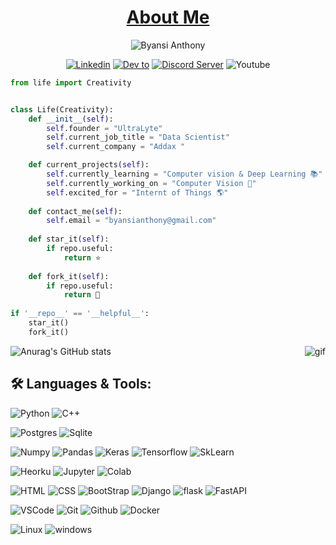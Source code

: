 <!-- -  Hi, 👋 I’m **Anthony**
- 👀 I’m interested in python framworks
- 🌱 A passionate **UX designer**
-  🌱 web developer and web3 and open source enthusiastic
- 💞️ I have a toxic relationship with vscode -->
<!-- - 📫 Reach out to me on [linkedIn](https://www.linkedin.com/in/byansi-anthony-7a027222a) ✅
- 📫 Reach out to me on [Twitter](https://twitter.com/byansi_anthony) ✅
 -->

<h1 align="center"><a href="">About Me</a></h1>

<p align="center">
<img src="https://komarev.com/ghpvc/?username=AnthonyByansi" alt="Byansi Anthony"/>
</p>
<!--Social Channel-->
<p align="center">
<!--     <a href="http://codeperfectplus.herokuapp.com/"><img src="https://img.shields.io/badge/ML%20Blog-%2320232a.svg?&amp;style=for-the-badge&amp;logo=google&amp;logoColor=white" alt="Blog"></a> -->
    <a href="https://www.linkedin.com/in/byansi-anthony-7a027222a"><img src="https://img.shields.io/badge/linkedin%20-%230077B5.svg?&amp;style=for-the-badge&amp;logo=linkedin&amp;logoColor=white" alt="Linkedin"></a>
    <a href="https://www.linkedin.com/in/byansi-anthony-7a027222a"><img src="https://img.shields.io/badge/DEV.TO-%231572B6.svg?&amp;style=for-the-badge&amp;logo=dev%20to&amp;logoColor=white" alt="Dev to"></a>
<!--     <a href="https://www.hackerrank.com/codeperfectplus"><img src="https://img.shields.io/badge/-Hackerrank-2EC866?style=for-the-badge&amp;logo=HackerRank&amp;logoColor=white" alt="HackerRank"></a> -->
    <a href="Anthony-shafer"><img src="https://img.shields.io/discord/758030555005714512.svg?label=&amp;logo=discord&amp;logoColor=ffffff&amp;color=7389D8&amp;labelColor=6A7EC2&amp;style=for-the-badge" alt="Discord Server"></a>
    <img src="https://img.shields.io/badge/youtube-%23FF0000.svg?&amp;style=for-the-badge&amp;logo=youtube&amp;logoColor=white" alt="Youtube">
</p>

```python
from life import Creativity


class Life(Creativity):
    def __init__(self):
        self.founder = "UltraLyte"
        self.current_job_title = "Data Scientist"
        self.current_company = "Addax "  

    def current_projects(self):
        self.currently_learning = "Computer vision & Deep Learning 📚"
        self.currently_working_on = "Computer Vision 🌱"
        self.excited_for = "Internt of Things 🌎"
    
    def contact_me(self):
        self.email = "byansianthony@gmail.com"
        
    def star_it(self):
        if repo.useful:
            return ⭐
     
    def fork_it(self):
        if repo.useful:
            return 🍴
 
if '__repo__' == '__helpful__':
    star_it()
    fork_it()
```

<!-- ## Sponsors 📢

1. <your product/logo/link here>
2. Mention in every release/PyPI and mention in documentation.
3. Mention on website(currently under construction) with logo/link
<!-- 



<!-- ## Open-Source Projects Maintained  -->

<!-- | Project | Description  | Package |
| :---: | :---: | :--- |
| [Sanatio](https://github.com/py-contributors/sanatio)| Document, String, Number, Date, Email, Username, Password Validator for Python | ✅ <img src="https://img.shields.io/pypi/v/sanatio.svg">|
| [Discord Feed Bot](https://github.com/Py-Contributors/RssFeed) | Discord bot for automating RSS feed updates | ✅ <img src="https://img.shields.io/pypi/v/discord-feed-bot.svg">|
| [AudioBook](https://github.com/Py-Contributors/audiobook) | Listen to your favorite books with this audiobook app  | ✅ <img src="https://img.shields.io/pypi/v/audiobook.svg"> |
| [Dataset-convertor](https://github.com/Py-Contributors/dataset-convertor) | Convert your dataset into different formats  | ✅ <img src="https://img.shields.io/pypi/v/dataset-convertor.svg">|
| [Random-Profile-Generator](https://github.com/Py-Contributors/RandomProfileGenerator) | Generate random profiles for your projects  |✅ <img src="https://img.shields.io/pypi/v/random-profile.svg"> |
| [Site-cloner](https://github.com/Py-Contributors/site-cloner) | Clone any website with this tool  | ✅ <img src="https://img.shields.io/pypi/v/site-cloner.svg">|
| [movens](https://github.com/Py-Contributors/movens) | CLI/GUI tool to manage files smartly  | ✅ <img src="https://img.shields.io/pypi/v/movens.svg">|
| [QuickDB](https://github.com/Py-Contributors/QuickDB)| Light weight database for python, with a simple API and a simple file format| ✅<img src="https://img.shields.io/pypi/v/quickdatabase.svg">|
| [Cybel](https://github.com/Py-Contributors/cybel) | Discord bot for the cybel community | [Top.gg](https://top.gg/bot/832137823309004800/) |
| [Stock-Dashboard](https://github.com/Py-Contributors/Stock-Dashboard) | Dashboard/Alert to track stock prices  | :x: |
<!-- 
<!-- ## Up Coming Projects
| Project | Description  |
| --- | --- |
| [Release](https://github.com/codePerfectPlus/release)| Github CI action for PyPI packge release automation |
| [Faciem](#) | Face Authenticatio implementation in Tensorflow |
| [Voicem](#) | Voice Authentication implementation in Tensorflow |
| [Metrics](#) | ML\DL Metrics implementation in Python |

<!-- Programmer gif -->
<img align="right" src="./assets/img/programmer.gif" alt="gif"> 








<!-- [![Anurag's GitHub stats](https://github-readme-stats.vercel.app/api?username=AnthonyByansi)](https://github.com/anuraghazra/github-readme-stats) -->
![Anurag's GitHub stats](https://github-readme-stats.vercel.app/api?username=AnthonyByansi&count_private=true&show_icons=true&bg_color=00000000&theme=dark)







##  🛠️  **Languages & Tools:**

<p>
<img src="https://img.shields.io/badge/python%20-%2314354C.svg?&amp;style=for-the-badge&amp;logo=python&amp;logoColor=white" alt="Python">
<img src="https://img.shields.io/badge/c++%20-%2300599C.svg?&amp;style=for-the-badge&amp;logo=c%2B%2B&amp;ogoColor=white" alt="C++">
</p>
<p>
<img src="https://img.shields.io/badge/postgres-%23316192.svg?&amp;style=for-the-badge&amp;logo=postgresql&amp;logoColor=white" alt="Postgres">
<img src="https://img.shields.io/badge/sqlite-%2307405e.svg?&amp;style=for-the-badge&amp;logo=sqlite&amp;logoColor=white" alt="Sqlite">
</p>
<p>
    <img src="https://img.shields.io/badge/numpy%20-%23013243.svg?&amp;style=for-the-badge&amp;logo=numpy&amp;logoColor=white" alt="Numpy">
    <img src="https://img.shields.io/badge/pandas%20-%23150458.svg?&amp;style=for-the-badge&amp;logo=pandas&amp;logoColor=white" alt="Pandas">
    <img src="https://img.shields.io/badge/Keras%20-%23D00000.svg?&amp;style=for-the-badge&amp;logo=Keras&amp;logoColor=white" alt="Keras">
    <img src="https://img.shields.io/badge/TensorFlow%20-%23430098.svg?&amp;style=for-the-badge&amp;logo=TensorFlow&amp;logoColor=white" alt="Tensorflow">
    <img src="https://img.shields.io/badge/SkLearn%20-%23E34F26.svg?&amp;style=for-the-badge&amp;logo=scikit%20learn&amp;logoColor=white" alt="SkLearn">
</p>
<p>
    <img src="https://img.shields.io/badge/heroku%20-%23430098.svg?&amp;style=for-the-badge&amp;logo=heroku&amp;logoColor=white" alt="Heorku">
    <img src="https://img.shields.io/badge/Jupyter%20-%23F37626.svg?&amp;style=for-the-badge&amp;logo=Jupyter&amp;logoColor=white" alt="Jupyter">
    <img src="https://img.shields.io/badge/Colab%20-%2320232a.svg?&amp;style=for-the-badge&amp;logo=google&amp;logoColor=white" alt="Colab">
</p>
<p>
    <img src="https://img.shields.io/badge/html%20-%23E34F26.svg?&amp;style=for-the-badge&amp;logo=html5&amp;logoColor=white" alt="HTML">
    <img src="https://img.shields.io/badge/css%20-%231572B6.svg?&amp;style=for-the-badge&amp;logo=css3&amp;logoColor=white" alt="CSS">
    <img src="https://img.shields.io/badge/bootstrap%20-%23563D7C.svg?&amp;style=for-the-badge&amp;logo=bootstrap&amp;logoColor=white" alt="BootStrap">
    <img src="https://img.shields.io/badge/django%20-%20092E20.svg?&amp;style=for-the-badge&amp;logo=django&amp;logoColor=white" alt="Django">
    <img src="https://img.shields.io/badge/flask%20-%23092E20.svg?&amp;style=for-the-badge&amp;logo=flask&amp;logoColor=white" alt="flask">
    <img src="https://img.shields.io/badge/FastAPI%20-%2307405e.svg?&amp;style=for-the-badge&amp;logo=fastapi&amp;logoColor=white" alt="FastAPI">
</p>
<p>
    <img src="https://img.shields.io/badge/-vscode-00a8e8?style=for-the-badge&amp;logo=visual-studio-code" alt="VSCode">
    <img src="https://img.shields.io/badge/git%20-%23F05033.svg?&amp;style=for-the-badge&amp;logo=git&amp;logoColor=white" alt="Git">
    <img src="https://img.shields.io/badge/github%20-%23121011.svg?&amp;style=for-the-badge&amp;logo=github&amp;logoColor=white" alt="Github">
    <img src="https://img.shields.io/badge/docker%20-%230db7ed.svg?&amp;style=for-the-badge&amp;logo=docker&amp;logoColor=white" alt="Docker">
</p>
<p>
    <img src="https://img.shields.io/badge/-linux-772953?style=for-the-badge&amp;logo=linux" alt="Linux">
    <img src="https://img.shields.io/badge/windows-0078D6?logo=windows&amp;logoColor=white&amp;style=for-the-badge" alt="windows">
</p>



<!-- ## Hackathon Projects -->
<!-- 
| Project | Description  |
| --- | --- |
| [IACAH](https://github.com/codePerfectPlus/IACAH) | India Academia Connect AI Hackathon |
| Hacktoberfest | Open Source Contribution 2020-21-22 |
| HackSquad | Top 60 teams were selected as winners for open source contribution 2022 |

<p align="center">Show ❤️ by starring some of the repositories!</p>
<p align="center">Thank you for visiting my profile! 😊</p>
 -->
<!-- hhs -->


<!---
AnthonyByansi/AnthonyByansi is a ✨ special ✨ repository because its `README.md` (this file) appears on your GitHub profile.
You can click the Preview link to take a look at your changes.
--->

